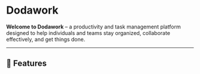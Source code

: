 # Dodawork

<!-- ![Dodawork Logo](./assets/logo.png) -->

**Welcome to Dodawork** – a productivity and task management platform designed to help individuals and teams stay organized, collaborate effectively, and get things done.

---

## 🚀 Features


